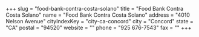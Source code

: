 +++
slug = "food-bank-contra-costa-solano"
title = "Food Bank Contra Costa Solano"
name = "Food Bank Contra Costa Solano"
address = "4010 Nelson Avenue"
cityIndexKey = "city-ca-concord"
city = "Concord"
state = "CA"
postal = "94520"
website = ""
phone = "925 676-7543"
fax = ""
+++
